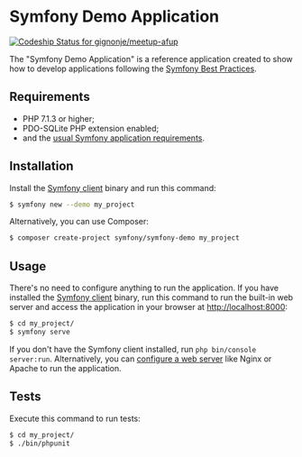 Symfony Demo Application
========================

[![Codeship Status for gignonje/meetup-afup](https://app.codeship.com/projects/f9fd62c0-1139-0137-0699-4e821a41893e/status?branch=master)](https://app.codeship.com/projects/327247)

The "Symfony Demo Application" is a reference application created to show how
to develop applications following the [Symfony Best Practices][1].

Requirements
------------

  * PHP 7.1.3 or higher;
  * PDO-SQLite PHP extension enabled;
  * and the [usual Symfony application requirements][2].

Installation
------------

Install the [Symfony client][4] binary and run this command:

```bash
$ symfony new --demo my_project
```

Alternatively, you can use Composer:

```bash
$ composer create-project symfony/symfony-demo my_project
```

Usage
-----

There's no need to configure anything to run the application. If you have
installed the [Symfony client][4] binary, run this command to run the built-in
web server and access the application in your browser at <http://localhost:8000>:

```bash
$ cd my_project/
$ symfony serve
```

If you don't have the Symfony client installed, run `php bin/console server:run`.
Alternatively, you can [configure a web server][3] like Nginx or Apache to run
the application.

Tests
-----

Execute this command to run tests:

```bash
$ cd my_project/
$ ./bin/phpunit
```

[1]: https://symfony.com/doc/current/best_practices/index.html
[2]: https://symfony.com/doc/current/reference/requirements.html
[3]: https://symfony.com/doc/current/cookbook/configuration/web_server_configuration.html
[4]: https://symfony.com/download
